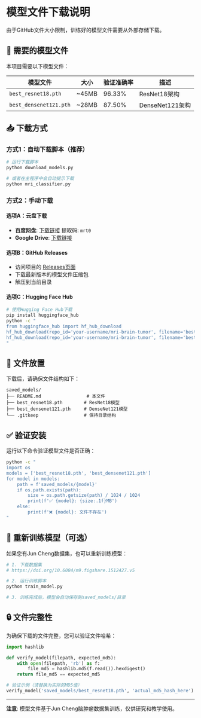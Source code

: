 # 模型文件下载说明

由于GitHub文件大小限制，训练好的模型文件需要从外部存储下载。

## 🎯 需要的模型文件

本项目需要以下模型文件：

| 模型文件 | 大小 | 验证准确率 | 描述 |
|---------|------|-----------|------|
| `best_resnet18.pth` | ~45MB | 96.33% | ResNet18架构 |
| `best_densenet121.pth` | ~28MB | 87.50% | DenseNet121架构 |

## 📥 下载方式

### 方式1：自动下载脚本（推荐）

```bash
# 运行下载脚本
python download_models.py

# 或者在主程序中会自动提示下载
python mri_classifier.py
```

### 方式2：手动下载

#### 选项A：云盘下载
- **百度网盘**: [下载链接](https://pan.baidu.com/s/1sl1W9SIA2waZB539k-ivWg) 提取码: `mrt0`
- **Google Drive**: [下载链接](https://drive.google.com/drive/folders/1hXSOIyhXtjlKKjsj5AzvIzUV58TGz0Th?usp=drive_link)

#### 选项B：GitHub Releases
- 访问项目的 [Releases页面](https://github.com/your-username/mri-brain-tumor-classifier/releases)
- 下载最新版本的模型文件压缩包
- 解压到当前目录

#### 选项C：Hugging Face Hub
```bash
# 使用Hugging Face Hub下载
pip install huggingface_hub
python -c "
from huggingface_hub import hf_hub_download
hf_hub_download(repo_id='your-username/mri-brain-tumor', filename='best_resnet18.pth', local_dir='saved_models/')
hf_hub_download(repo_id='your-username/mri-brain-tumor', filename='best_densenet121.pth', local_dir='saved_models/')
"
```

## 📁 文件放置

下载后，请确保文件结构如下：

```
saved_models/
├── README.md                 # 本文件
├── best_resnet18.pth        # ResNet18模型
├── best_densenet121.pth     # DenseNet121模型
└── .gitkeep                 # 保持目录结构
```

## ✅ 验证安装

运行以下命令验证模型文件是否正确：

```bash
python -c "
import os
models = ['best_resnet18.pth', 'best_densenet121.pth']
for model in models:
    path = f'saved_models/{model}'
    if os.path.exists(path):
        size = os.path.getsize(path) / 1024 / 1024
        print(f'✅ {model}: {size:.1f}MB')
    else:
        print(f'❌ {model}: 文件不存在')
"
```

## 🔧 重新训练模型（可选）

如果您有Jun Cheng数据集，也可以重新训练模型：

```bash
# 1. 下载数据集
# https://doi.org/10.6084/m9.figshare.1512427.v5

# 2. 运行训练脚本
python train_model.py

# 3. 训练完成后，模型会自动保存到saved_models/目录
```

## 🔒 文件完整性

为确保下载的文件完整，您可以验证文件哈希：

```python
import hashlib

def verify_model(filepath, expected_md5):
    with open(filepath, 'rb') as f:
        file_md5 = hashlib.md5(f.read()).hexdigest()
    return file_md5 == expected_md5

# 验证示例（请替换为实际的MD5值）
verify_model('saved_models/best_resnet18.pth', 'actual_md5_hash_here')
```

---

**注意**: 模型文件基于Jun Cheng脑肿瘤数据集训练，仅供研究和教学使用。
